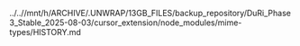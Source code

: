 ../..//mnt/h/ARCHIVE/.UNWRAP/13GB_FILES/backup_repository/DuRi_Phase3_Stable_2025-08-03/cursor_extension/node_modules/mime-types/HISTORY.md
